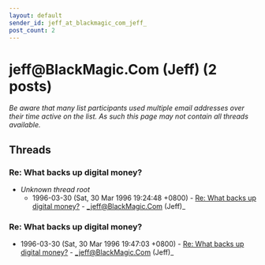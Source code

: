 ```yaml
---
layout: default
sender_id: jeff_at_blackmagic_com_jeff_
post_count: 2
---
```


# jeff<span>@</span>BlackMagic.Com (Jeff) (2 posts)

_Be aware that many list participants used multiple email addresses over their time active on the list. As such this page may not contain all threads available._

## Threads

### Re: What backs up digital money?
+ _Unknown thread root_
  + 1996-03-30 (Sat, 30 Mar 1996 19:24:48 +0800) - [Re: What backs up digital money?](/archive/1996/03/35c715ff4526abc3e8197a80b12e2c9dd4d72a02afca2eb980901ab3e0ec4676) - _jeff@BlackMagic.Com (Jeff)_

### Re: What backs up digital money?
+ 1996-03-30 (Sat, 30 Mar 1996 19:47:03 +0800) - [Re: What backs up digital money?](/archive/1996/03/b4700a0a51581be65971b1fb52f72a303f9ed8c879575f923887618c82621d77) - _jeff@BlackMagic.Com (Jeff)_

